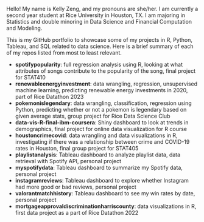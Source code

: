 Hello! My name is Kelly Zeng, and my pronouns are she/her. I am currently a second year student at Rice University in Houston, TX. I am majoring in Statistics and double minoring in Data Science and Financial Computation and Modeling.

This is my GitHub portfolio to showcase some of my projects in R, Python, Tableau, and SQL related to data science. Here is a brief summary of each of my repos listed from most to least relevant.

- **spotifypopularity**: full regression analysis using R, looking at what attributes of songs contribute to the popularity of the song, final project for STAT410
- **renewableenergyinvestment**: data wrangling, regression, unsupervised machine learning, predicting renewable energy investments in 2020, part of Rice Datathon 2023
- **pokemonislegendary**: data wrangling, classification, regression using Python, predicting whether or not a pokemon is legendary based on given average stats, group project for Rice Data Science Club
- **data-vis-R-final-ibm-coursera**: Shiny dashboard to look at trends in demographics, final project for online data visualization for R course
- **houstoncrimecovid**: data wrangling and data visualizations in R, investigating if there was a relationship between crime and COVID-19 rates in Houston, final group project for STAT405
- **playlistanalysis**: Tableau dashboard to analyze playlist data, data retrieval with Spotify API, personal project
- **myspotifydata**: Tableau dashboard to summarize my Spotify data, personal project 
- **instagramreviews**: Tableau dashboard to explore whether Instagram had more good or bad reviews, personal project
- **valorantmatchhistory**: Tableau dashboard to see my win rates by date, personal project
- **mortgageapprovaldiscriminationharriscounty**: data visualizations in R, first data project as a part of Rice Datathon 2022



